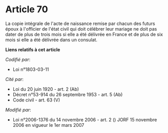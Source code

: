 # Article 70

La copie intégrale de l'acte de naissance remise par chacun des futurs époux à l'officier de l'état civil qui doit célébrer
leur mariage ne doit pas dater de plus de trois mois si elle a été délivrée en France et de plus de six mois si elle a été
délivrée dans un consulat.

**Liens relatifs à cet article**

_Codifié par_:

  - Loi n°1803-03-11

_Cité par_:

  - Loi du 20 juin 1920 - art. 2 (Ab)
  - Décret n°53-914 du 26 septembre 1953 - art. 5 (Ab)
  - Code civil - art. 63 (V)

_Modifié par_:

  - Loi n°2006-1376 du 14 novembre 2006 - art. 2 () JORF 15 novembre 2006 en vigueur le 1er mars 2007
